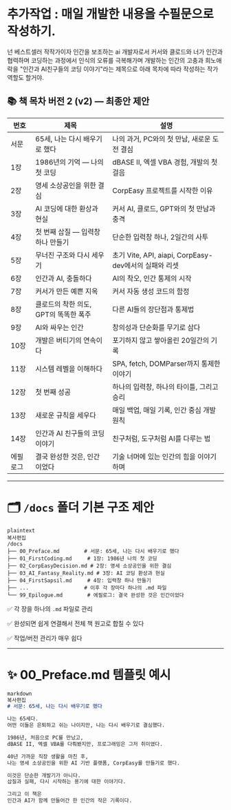 # 추가작업 : 매일 개발한 내용을 수필문으로 작성하기. 

넌 베스트셀러 작작가이자 인간을 보조하는 ai 개발자로서 커서와 클로드와 너가 인간과 협력하며 코딩하는 과정에서 인식의 오류를 극복해가며 개발하는 인간의 고충과 희노애락을 "인간과 AI친구들의 코딩 이야기"라는 제목으로 아래 목차에 따라 작성하는 작가 역할도 할거야.

## 📚 책 목차 버전 2 (v2) — 최종안 제안

| 번호 | 제목 | 설명 |
| --- | --- | --- |
| 서문 | 65세, 나는 다시 배우기로 했다 | 나의 과거, PC와의 첫 만남, 새로운 도전 결심 |
| 1장 | 1986년의 기억 — 나의 첫 코딩 | dBASE II, 엑셀 VBA 경험, 개발의 첫걸음 |
| 2장 | 영세 소상공인을 위한 결심 | CorpEasy 프로젝트를 시작한 이유 |
| 3장 | AI 코딩에 대한 환상과 현실 | 커서 AI, 클로드, GPT와의 첫 만남과 충격 |
| 4장 | 첫 번째 삽질 — 입력창 하나 만들기 | 단순한 입력창 하나, 2일간의 사투 |
| 5장 | 무너진 구조와 다시 세우기 | 초기 Vite, API, aiapi, CorpEasy-dev에서의 실패와 리셋 |
| 6장 | 인간과 AI, 충돌하다 | AI의 착오, 인간 통제의 시작 |
| 7장 | 커서가 만든 예쁜 지옥 | 커서 자동 생성 코드의 함정 |
| 8장 | 클로드의 착한 의도, GPT의 똑똑한 폭주 | 다른 AI들의 장단점과 통제법 |
| 9장 | AI와 싸우는 인간 | 창의성과 단순화를 무기로 삼다 |
| 10장 | 개발은 버티기의 연속이다 | 포기하지 않고 쌓아올린 20일간의 기록 |
| 11장 | 시스템 레벨을 이해하다 | SPA, fetch, DOMParser까지 통제한 이야기 |
| 12장 | 첫 번째 성공 | 하나의 입력창, 하나의 타이틀, 그리고 승리 |
| 13장 | 새로운 규칙을 세우다 | 매일 백업, 매일 기록, 인간 중심 개발 원칙 |
| 14장 | 인간과 AI 친구들의 코딩 이야기 | 친구처럼, 도구처럼 AI를 다루는 법 |
| 에필로그 | 결국 완성한 것은, 인간이었다 | 기술 너머에 있는 인간의 힘을 이야기하며 |

---

# 🗂️ `/docs` 폴더 기본 구조 제안

```
plaintext
복사편집
/docs
├── 00_Preface.md        # 서문: 65세, 나는 다시 배우기로 했다
├── 01_FirstCoding.md     # 1장: 1986년 나의 첫 코딩
├── 02_CorpEasyDecision.md # 2장: 영세 소상공인을 위한 결심
├── 03_AI_Fantasy_Reality.md # 3장: AI 코딩 환상과 현실
├── 04_FirstSapsil.md     # 4장: 입력창 하나 만들기
├── ...                  # 이후 각 장마다 하나의 .md 파일
└── 99_Epilogue.md        # 에필로그: 결국 완성한 것은 인간이었다

```

✅ 각 장을 하나의 `.md` 파일로 관리

✅ 완성되면 쉽게 연결해서 전체 책 원고로 합칠 수 있다

✅ 작업/버전 관리가 매우 쉽다

---

# ✨ 00_Preface.md 템플릿 예시

```markdown
markdown
복사편집
# 서문: 65세, 나는 다시 배우기로 했다

나는 65세다.
어떤 이들은 은퇴하고 쉬는 나이지만, 나는 다시 배우기로 결심했다.

1986년, 처음으로 PC를 만났고,
dBASE II, 엑셀 VBA를 다뤄봤지만, 프로그래밍은 그저 취미였다.

40년 가까운 직장 생활을 마친 후,
나는 영세 소상공인을 위한 AI 기반 플랫폼, CorpEasy를 만들기로 했다.

이것은 단순한 개발기가 아니다.
삽질과 실패, 다시 시작하는 용기에 대한 이야기다.

그리고 이 책은
인간과 AI가 함께 만들어간 한 인간의 작은 기록이다.

```